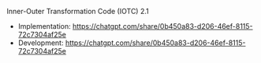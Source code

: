 Inner-Outer Transformation Code (IOTC) 2.1

- Implementation: https://chatgpt.com/share/0b450a83-d206-46ef-8115-72c7304af25e
- Development:    https://chatgpt.com/share/0b450a83-d206-46ef-8115-72c7304af25e
